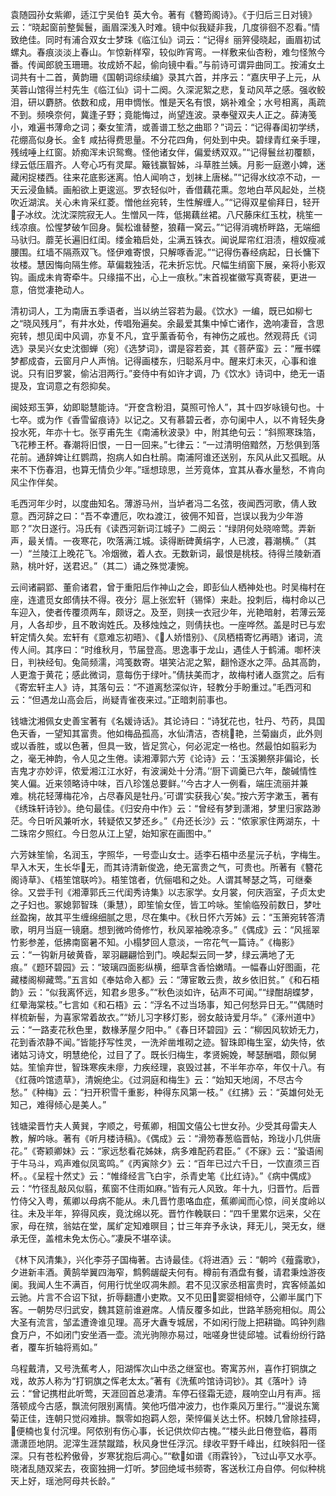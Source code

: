 <!-- { "loadSidebar": true } -->
袁随园孙女紫卿，适江宁吴伯钅英大令。著有《簪筠阁诗》。《于归后三日对镜》云：“晓起窗前整鬓鬟，画眉深浅入时难。镜中似我疑非我，几度徘徊不忍看。”情致绝佳。同时有浦合双女士梦珠《临江仙》词云：“记得纟丽笄侵晓起，画眉初试螺丸。春痕淡淡上春山。乍惊新样窄，较似昨宵弯。一样敷来仙杏粉，难匀怪煞今番。传闻郎貌玉珊珊。妆成娇不起，偷向镜中看。”与前诗可谓异曲同工。按浦女土词共有十二首，黄韵珊《国朝词综续编》录其六首，并序云：“嘉庆甲子上元，从芙蓉山馆得兰村先生《临江仙》词十二阕。久深泥絮之悲，复动风苹之感。强收鲛泪，研以麝脐。依数和成，用申惆怅。惟是天名有恨，娲补难全；水号相离，禹疏不到。频唤奈何，冀逢子野；竟能悔过，尚望连波。录奉璧双夫人正之。薛涛笺小，难遍书薄命之词；秦女笙清，或善谱工愁之曲耶？”词云：“记得春闺初学绣，花绷高似身长。金钅咸拈得费思量。不分花四角，何处到中央。碧绿青红亲手理，残绒唾上红窗。娇痴浑未识鸳鸯。怪他诸女伴，偏爱绣双双。”“记得鬟丝初覆额，绿云低压眉齐。人夸心巧有灵犀。簸钱赢智姊，斗草胜兰姨。月影一庭邀小婢，迷藏闲捉楼西。往来花底影迷离。怕人闻响さ，划袜上唐梯。”“记得水纹凉不动，一天云浸鱼鳞。画船欲上更逡巡。罗衣轻似叶，香借藕花熏。忽地白苹风起处，兰桡吹近湖滨。关心未肯采红菱。憎他丝宛转，生性解缠人。”“记得双星偷拜日，轻开子冰纹。沈沈深院寂无人。生憎风一阵，低揭藕丝裙。八尺藤床红玉枕，桃笙一线凉痕。忪惺梦破乍回身。鬓松谁替整，狼藉一窝云。”“记得消魂桥畔路，无端细马驮归。蘼芜长遍旧红闺。缕金箱启处，尘满五铢衣。闻说犀帘红泪渍，檀奴瘦减腰围。红墙不隔燕双飞。怪伊难寄恨，只解啄香泥。”“记得伤春经病起，日长慵下妆楼。慧因悔向隔生修。草偏栽独活，花未折忘忧。尺幅生绡窗下展，亲将小影双钩。画成未肯寄牵牛。只缘描不出，心上一痕秋。”末首视崔徽写真寄裴，更进一意，倍觉凄艳动人。

清初词人，工为南唐五季语者，当以纳兰容若为最。《饮水》一编，既已如柳七之“晓风残月”，有井水处，传唱殆遍矣。余最爱其集中悼亡诸作，逸响凄音，含思宛转，想见闺中风调，亦复不凡，宜乎薰香荀令，有神伤之戚也。然观蒋氏《词选》录吴兴女史沈御蝉（宛）《选梦词》，谓是容若妾，其《菩萨蛮》云：“雁书蝶梦都成杳，云窗月户人声悄。记得画楼东，归聪系月中。醒来灯未灭，心事和谁说。只有旧罗裳，偷沾泪两行。”妾侍中有如许才调，乃《饮水》诗词中，绝无一语提及，宜词意之有怨抑矣。

闽妓郑玉笋，幼即聪慧能诗。“开奁含粉泪，莫照可怜人”，其十四岁咏镜句也。十七卒。或为作《香雪留痕诗》以记之。又有慕碧云者，亦句阑中人，以不肯轻失身投水死，年亦十七。张亨甫先生《南浦秋波录》中，附其绝句云：“斜照寒珠箔，飞花糁王杯。春潮将旧恨，一日一回来。”七律云：“一过清明倍黯然，万愁俱到落花前。通辞婢让红鹦鹉，抱病人如白杜鹃。南浦阿谁还送别，东风从此又孤眠。从来不下伤春泪，也算无情负少年。”瑶想琼思，兰芳竟体，宜其从春水量愁，不肯向风尘作伴矣。

毛西河年少时，以度曲知名。薄游马州，当垆者冯二名弦，夜闻西河歌，倩人致意。西河辞之曰：“吾不幸遭厄，吹ね渡江，彼佣不知音，岂误以我为少年游耶？”次日遂行。冯氏有《读西河新词江城子》二阕云：“绿阴何处晓啼莺。弄新声，最关情。一夜寒花，吹落满江城。读得断碑黄绢字，人已渡，暮潮横。”（其一）“兰陵江上晚花飞。冷烟微，着人衣。无数新词，最恨是桃枝。待得兰陵新酒熟，桃叶好，送君迟。”（其二）诵之殊觉凄惋。

云间诸嗣郢、董俞诸君，曾于重阳后作神山之会，即彭仙人栖神处也。时吴梅村在座，连遣觅女郎倩扶不得。夜分氵扈上张宏轩（锡怿）来赴。投刺后，梅村命以己车迎入，使者传覆须两车，颇讶之。及至，则挟一衣冠少年，光艳暗射，若薄云笼月，人各却步，且不敢询姓氏。及移烛烛之，则倩扶也。一座哗然。盖是时已与宏轩定情久矣。宏轩有《意难忘初晤》、《人娇惜别》、《凤栖梧寄忆再晤》诸词，流传人间。其序曰：“时维秋月，节届登高。思逸事于龙山，遇佳人于鹤浦。啣杯浃日，判袂经旬。兔简频濡，鸿笺数寄。堪笑沾泥之絮，翻怜逐水之萍。品其高韵，人更澹于黄花；感此微词，意每伤于绿叶。”倩扶美而才，故梅村诸人亟赏之。后有《寄宏轩主人》诗，其落句云：“不道离愁深似许，轻教分手盼重过。”毛西河和云：“但遇龙山高会后，尚疑青雀夜来过。”正暗刺前事也。

钱塘沈湘佩女史善宝著有《名媛诗话》。其论诗曰：“诗犹花也，牡丹、芍药，具国色天香，一望知其富贵。他如梅品孤高，水仙清洁，杏桃艳，兰菊幽贞，此外则或以香胜，或以色著，但具一致，皆足赏心，何必泥定一格也。然最怕如翦彩为之，毫无神韵，令人见之生倦。读湘潭郭六芳《论诗》云：‘玉溪獭祭非偏论，长吉鬼才亦妙评，侬爱湘江江水好，有波澜处十分清。’‘厨下调羹已六年，酸碱情性笑人偏。近来领略诗中味，百八珍馐总要鲜。’‘今古才人一例看，端庄流丽并兼难。桃花轻薄梅花冷，占尽春风是牡丹。’可谓‘实获我心’矣。”按六芳字漱玉，著有《绣珠轩诗钞》。绝句最佳。《归安舟中作》云：“曾经有梦到潇湘，梦里归家路渺茫。今日听风兼听水，转疑侬又梦还乡。”《舟还长沙》云：“侬家家住两湖东，十二珠帘夕照红。今日忽从江上望，始知家在画图中。”

六芳妹笙愉，名润玉，字照华，一号壶山女士。适李石梧中丞星沅子杭，字梅生。早入木天，生长华无，而其诗清新俊逸，绝无富贵之气，可贵也。所著有《簪花阁诗草》、《梧笙馆联吟》。梧笙馆者，伉俪唱和之处。人谓其琴瑟之笃，可继秦徐。又尝手刊《湘潭郭氏三代闺秀诗集》以志家学。女月裳，何庆涵室，子贞太史之子妇也。冢媳郭智珠（秉慧），即笙愉女侄，皆工吟咏。笙愉临殁前数日，梦吐丝盈掬，故其平生缠绵细腻之思，尽在集中。《秋日怀六芳姊》云：“玉箫宛转答清歌，明月当庭一镜磨。想到微吟倚修竹，秋风翠袖晚凉多。”《偶成》云：“风摇翠竹影参差，低拂南窗暑不知。小榻梦回人意淡，一帘花气一篇诗。”《梅影》云：“一钩新月破黄昏，翠羽翩翩恰到门。唤起梨云同一梦，绿云满地了无痕。”《题环碧园》云：“玻璃四面影纵横，细草含香恰嫩晴。一幅春山好图画，花藏楼阁柳藏莺。”五言如《奉姑命入都》云：“薄宦敢云贵，故乡依旧贫。”《和石梧韵》云：“似我离怀远，知君乡思多。”“秋色淡如许，砧声不可闻。”“绿酣胡蝶梦，红晕海棠枝。”七言如《和石梧》云：“浮名不过当场事，知己何愁异日无。”“偶随时样梳新髻，为喜家常着故衣。”“娇儿习字移灯影，弱女敲诗爱月华。”《涿州道中》云：“一路麦花秋色里，数椽茅屋夕阳中。”《春日环碧园》云：“柳因风软娇无力，花到香浓静不闻。”皆能抒写性灵，一洗斧凿堆砌之迹。智珠即梅生室，幼失恃，依诸姑习诗文，明慧绝伦，过目了了。既长归梅生，孝贤婉娩，琴瑟酬唱，颇似舅姑。笙愉弃世，智珠寒疾未瘳，力疾经理，哀毁过甚，不半年亦卒，年仅十八。有《红薇吟馆遗草》，清婉绝尘。《过洞庭和梅生》云：“始知天地阔，不尽古今愁。”《种梅》云：“扫开积雪千重影，种得东风第一枝。”《红拂》云：“英雄何处无知己，难得倾心是美人。”

钱塘梁晋竹夫人黄巽，字顺之，号蕉卿，相国文僖公七世女孙。少受其母雷夫人教，解吟咏。著有《听月楼诗稿》。《偶成》云：“滑笏春葱临晋帖，玲珑小几供唐花。”《寄颖卿妹》云：“家远愁看花姊妹，病多难配药君臣。”《不寐》云：“蛩语闹于牛马斗，鸡声难似凤鸾鸣。”《丙寅除夕》云：“百年已过六千日，一饮直须三百杯。。《呈程十然丈》云：“帷绛经言飞白宇，杀青史笔《比红诗》。”《病中偶成》云：“竹径乱敲风似翦，蕉窗不住雨如麻。”皆有元人风致。年十九，归晋竹。后晋竹侍父入粤，蕉卿以母病不能从。未几晋竹患咯血症，蕉卿闻而心惊，间关度岭以往。未及半年，猝得风疾，竟沈绵以死。晋竹作輓联曰：“四千里累尔远来，父在家，母在殡，翁姑在堂，属纩定知难暝目；廿三年弃予永诀，拜无儿，哭无女，继承无侄，盖棺未免太伤心。”凄戾不堪卒读。

《林下风清集》，兴化李芬子国梅著。古诗最佳。《将进酒》云：“朝吟《薤露歌》，夕进新丰酒。黄鹄举翼四海窄，鹪鹩龌龊夫何有。樽前有酒盘有餐，请君秉烛游夜阑。我闻人生不满百，何用行忧坐叹凋朱颜。君不见汉家丞相富贵时，宾客倾盖如云驰。片言不合诏下狱，折辱翻遭小吏欺。又不见田窦婴相倾夺，公卿半属门下客。一朝势尽归武安，魏其筵前谁避席。人情反覆多如此，世路羊肠宛相似。周公大圣有流言，邹孟遭谗谁见理。高牙大纛专城居，不如闲行陇上把耕锄。鸣钟列鼎食万户，不如闭门安坐酒一壶。流光驹隙亦易过，咄嗟身世徒邱墟。试看纷纷行路者，覆车折轴将焉如。”

乌程戴清，又号洗蕉考人，阳湖恽次山中丞之继室也。寄寓苏州，喜作打铜旗之戏，故苏人称为“打铜旗之恽老太太。”著有《洗蕉吟馆诗词钞》。其《落叶》诗云：“曾记携柑此听莺，天涯回首总凄清。车停石径霜无迹，屐响空山月有声。摇落顿成今古感，飘流何限别离情。笑他巧借冲波力，也作乘风万里行。”“漫说东篱菊正佳，连朝只觉闷难排。飘零如抱羁人怨，荣悴偏关达土怀。枳棘几曾除挂碍，便楠也复付沉埋。阿侬别有伤心事，长记供炊仰古槐。”“楼头此日倦登临，暮雨潇潇匝地阴。泥滓生涯禁蹴踏，秋风身世任浮沉。绿收平野千峰出，红映斜阳一径深。只有苍松矜傲骨，岁寒犹抱后凋心。”“欷如谱《雨霖铃》，飞过山亭又水亭。晓渚乱随双桨去，夜窗独拥一灯听。梦回绝域书频寄，客送秋江舟自停。何似种桃天上好，瑶池阿母共长龄。”


